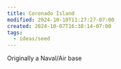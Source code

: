 ```yaml
---
title: Coronado Island
modified: 2024-10-10T11:27:27-07:00
created: 2024-10-07T16:38:14-07:00
tags:
  - ideas/seed
---
```

Originally a Naval/Air base